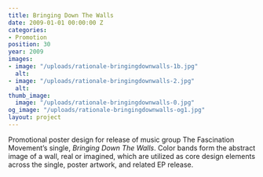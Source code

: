 ```yaml
---
title: Bringing Down The Walls
date: 2009-01-01 00:00:00 Z
categories:
- Promotion
position: 30
year: 2009
images:
- image: "/uploads/rationale-bringingdownwalls-1b.jpg"
  alt: 
- image: "/uploads/rationale-bringingdownwalls-2.jpg"
  alt: 
thumb_image:
  image: "/uploads/rationale-bringingdownwalls-0.jpg"
og_image: "/uploads/rationale-bringingdownwalls-og1.jpg"
layout: project
---
```


Promotional poster design for release of music group The Fascination Movement’s  single, *Bringing Down The Walls*. Color bands form the abstract image of a wall, real or imagined, which are utilized as core design elements across the single, poster artwork, and related EP release.
